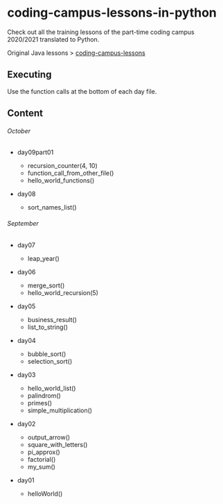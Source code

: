 # coding-campus-lessons-in-python
Check out all the training lessons of the part-time coding campus 2020/2021 translated to Python.

Original Java lessons > [coding-campus-lessons](https://github.com/tiveritz/coding-campus-lessons)

## Executing
Use the function calls at the bottom of each day file.

## Content

###### October
* day09part01
    * recursion_counter(4, 10)
    * function_call_from_other_file()
    * hello_world_functions()

* day08
    * sort_names_list()

###### September
* day07
    * leap_year()
* day06
    * merge_sort()
    * hello_world_recursion(5)
    
* day05
    * business_result()
    * list_to_string()

* day04
    * bubble_sort()
    * selection_sort()
* day03
    * hello_world_list()
    * palindrom()
    * primes()
    * simple_multiplication()

* day02
    * output_arrow()
    * square_with_letters()
    * pi_approx()
    * factorial()
    * my_sum()

* day01
    * helloWorld()



